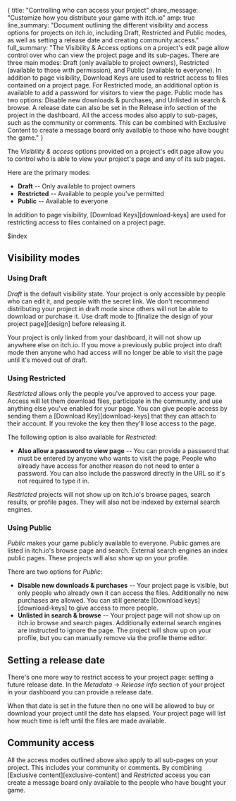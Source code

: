 {
  title: "Controlling who can access your project"
  share_message: "Customize how you distribute your game with itch.io"
  amp: true
  line_summary: "Document outlining the different visibility and access options for projects on itch.io, including Draft, Restricted and Public modes, as well as setting a release date and creating community access."
  full_summary: "The Visibility & Access options on a project's edit page allow control over who can view the project page and its sub-pages. There are three main modes: Draft (only available to project owners), Restricted (available to those with permission), and Public (available to everyone). In addition to page visibility, Download Keys are used to restrict access to files contained on a project page. For Restricted mode, an additional option is available to add a password for visitors to view the page. Public mode has two options: Disable new downloads & purchases, and Unlisted in search & browse. A release date can also be set in the Release info section of the project in the dashboard. All the access modes also apply to sub-pages, such as the community or comments. This can be combined with Exclusive Content to create a message board only available to those who have bought the game."
}

The *Visibility & access* options provided on a project's edit page allow you
to control who is able to view your project's page and any of its sub pages.

Here are the primary modes:

* **Draft** -- Only available to project owners
* **Restricted** -- Available to people you've permitted
* **Public** -- Available to everyone


In addition to page visibility, [Download Keys][download-keys] are used for
restricting access to files contained on a project page.

$index


## Visibility modes

### Using Draft

*Draft* is the default visibility state. Your project is only accessible by
people who can edit it, and people with the secret link. We don't recommend
distributing your project in draft mode since others will not be able to
download or purchase it. Use draft mode to [finalize the design of your project
page][design] before releasing it.

Your project is only linked from your dashboard, it will not show up anywhere
else on itch.io. If you move a previously public project into draft mode then
anyone who had access will no longer be able to visit the page until it's
moved out of draft.

### Using Restricted

*Restricted* allows only the people you've approved to access your page. Access
will let them download files, participate in the community, and use anything
else you've enabled for your page. You can give people access by sending them a
[Download Key][download-keys] that they can attach to their account. If you
revoke the key then they'll lose access to the page.

The following option is also available for *Restricted*:

* **Also allow a password to view page** -- You can provide a password that must be entered by anyone who wants to visit the page. People who already have access for another reason do not need to enter a password. You can also include the password directly in the URL so it's not required to type it in.

*Restricted* projects will not show up on itch.io's browse pages, search
results, or profile pages. They will also not be indexed by external search
engines.

### Using Public

*Public* makes your game publicly available to everyone. Public games are
listed in itch.io's browse page and search. External search engines an index
public pages. These projects will also show up on your profile.

There are two options for *Public*:

* **Disable new downloads & purchases** -- Your project page is visible, but only people who already own it can access the files. Additionally no new purchases are allowed. You can still generate [Download keys][download-keys] to give access to more people.
* **Unlisted in search & browse** -- Your project page will not show up on itch.io browse and search pages. Additionally external search engines are instructed to ignore the page. The project will show up on your profile, but you can manually remove via the profile theme editor.


## Setting a release date

There's one more way to restrict access to your project page: setting a future
release date. In the *Metadata* → *Release info* section of your project in
your dashboard you can provide a release date.

When that date is set in the future then no one will be allowed to buy or
download your project until the date has elapsed. Your project page will list
how much time is left until the files are made available.


## Community access

All the access modes outlined above also apply to all sub-pages on your project.
This includes your community or comments. By combining [Exclusive
content][exclusive-content] and *Restricted* access you can create a message
board only available to the people who have bought your game.

